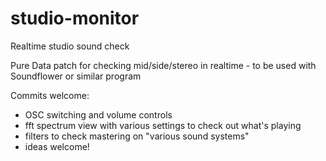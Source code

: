 # studio-monitor
 Realtime studio sound check

 Pure Data patch for checking mid/side/stereo in realtime - to be used with Soundflower or similar program

 Commits welcome:
 - OSC switching and volume controls
 - fft spectrum view with various settings to check out what's playing
 - filters to check mastering on "various sound systems"
 - ideas welcome!

